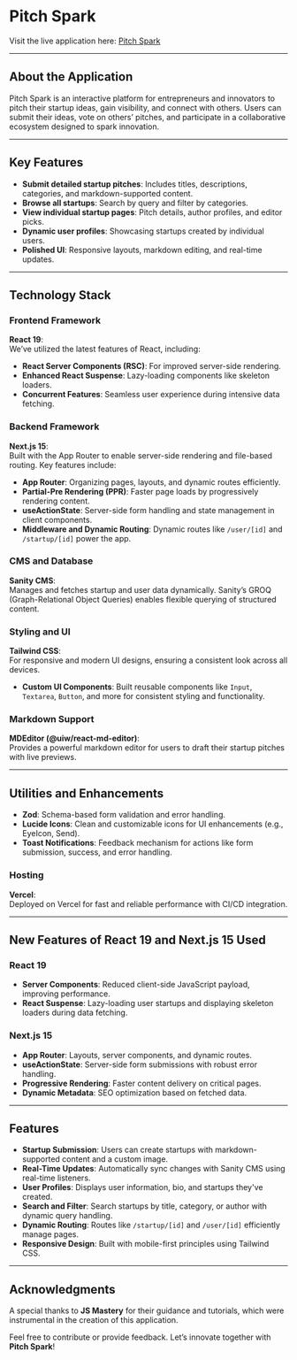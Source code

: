 # Pitch Spark

Visit the live application here: [Pitch Spark](https://pitch-spark-tau.vercel.app/)

---

## About the Application

Pitch Spark is an interactive platform for entrepreneurs and innovators to pitch their startup ideas, gain visibility, and connect with others. Users can submit their ideas, vote on others’ pitches, and participate in a collaborative ecosystem designed to spark innovation.

---

## Key Features

- **Submit detailed startup pitches**: Includes titles, descriptions, categories, and markdown-supported content.
- **Browse all startups**: Search by query and filter by categories.
- **View individual startup pages**: Pitch details, author profiles, and editor picks.
- **Dynamic user profiles**: Showcasing startups created by individual users.
- **Polished UI**: Responsive layouts, markdown editing, and real-time updates.

---

## Technology Stack

### Frontend Framework
**React 19**:  
We’ve utilized the latest features of React, including:
- **React Server Components (RSC)**: For improved server-side rendering.
- **Enhanced React Suspense**: Lazy-loading components like skeleton loaders.
- **Concurrent Features**: Seamless user experience during intensive data fetching.

### Backend Framework
**Next.js 15**:  
Built with the App Router to enable server-side rendering and file-based routing. Key features include:
- **App Router**: Organizing pages, layouts, and dynamic routes efficiently.
- **Partial-Pre Rendering (PPR)**: Faster page loads by progressively rendering content.
- **useActionState**: Server-side form handling and state management in client components.
- **Middleware and Dynamic Routing**: Dynamic routes like `/user/[id]` and `/startup/[id]` power the app.

### CMS and Database
**Sanity CMS**:  
Manages and fetches startup and user data dynamically. Sanity’s GROQ (Graph-Relational Object Queries) enables flexible querying of structured content.

### Styling and UI
**Tailwind CSS**:  
For responsive and modern UI designs, ensuring a consistent look across all devices.

- **Custom UI Components**: Built reusable components like `Input`, `Textarea`, `Button`, and more for consistent styling and functionality.

### Markdown Support
**MDEditor (@uiw/react-md-editor)**:  
Provides a powerful markdown editor for users to draft their startup pitches with live previews.

---

## Utilities and Enhancements

- **Zod**: Schema-based form validation and error handling.
- **Lucide Icons**: Clean and customizable icons for UI enhancements (e.g., EyeIcon, Send).
- **Toast Notifications**: Feedback mechanism for actions like form submission, success, and error handling.

### Hosting
**Vercel**:  
Deployed on Vercel for fast and reliable performance with CI/CD integration.

---

## New Features of React 19 and Next.js 15 Used

### React 19
- **Server Components**: Reduced client-side JavaScript payload, improving performance.
- **React Suspense**: Lazy-loading user startups and displaying skeleton loaders during data fetching.

### Next.js 15
- **App Router**: Layouts, server components, and dynamic routes.
- **useActionState**: Server-side form submissions with robust error handling.
- **Progressive Rendering**: Faster content delivery on critical pages.
- **Dynamic Metadata**: SEO optimization based on fetched data.

---

## Features

- **Startup Submission**: Users can create startups with markdown-supported content and a custom image.
- **Real-Time Updates**: Automatically sync changes with Sanity CMS using real-time listeners.
- **User Profiles**: Displays user information, bio, and startups they've created.
- **Search and Filter**: Search startups by title, category, or author with dynamic query handling.
- **Dynamic Routing**: Routes like `/startup/[id]` and `/user/[id]` efficiently manage pages.
- **Responsive Design**: Built with mobile-first principles using Tailwind CSS.

---


## Acknowledgments

A special thanks to **JS Mastery** for their guidance and tutorials, which were instrumental in the creation of this application.

Feel free to contribute or provide feedback. Let’s innovate together with **Pitch Spark**!

